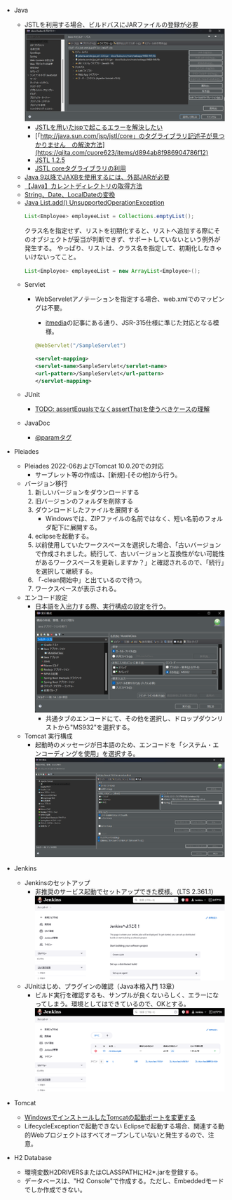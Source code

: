 *   Java
    -   JSTLを利用する場合、ビルドバスにJARファイルの登録が必要
        ![ビルドパスへの登録](../images/eclipse/jstl_taglib.png)
        -   [JSTLを用いたjspで起こるエラーを解決したい](https://teratail.com/questions/350891)
        -   [「http://java.sun.com/jsp/jstl/core」のタグライブラリ記述子が見つかりません　の解決方法](https://qiita.com/cuore623/items/d894ab8f986904786f12)
        -   [JSTL 1.2.5](https://mvnrepository.com/artifact/org.glassfish.web/javax.servlet.jsp.jstl/1.2.5)
        -   [JSTL coreタグライブラリの利用](https://qiita.com/sculptcat/items/53d1a3a2d3b973354085)
    -   [Java 9以降でJAXBを使用するには、外部JARが必要](https://github.com/acroquest/javabook-support/issues/49)
    -   [【Java】カレントディレクトリの取得方法](https://qiita.com/mushroominger/items/89e60847879b7e9a3ad0)
    -   [String、Date、LocalDateの変換](https://qiita.com/hryshtk/items/43991beaabbb9d587360)
    -   [Java List.add() UnsupportedOperationException](https://stackoverflow.com/questions/5755477/java-list-add-unsupportedoperationexception)<BR />
        ```java
        List<Employee> employeeList = Collections.emptyList();
        ```
        クラス名を指定せず、リストを初期化すると、リストへ追加する際にそのオブジェクトが妥当が判断できず、サポートしていないという例外が発生する。
        やっぱり、リストは、クラス名を指定して、初期化しなきゃいけないってこと。
        ```java
        List<Employee> employeeList = new ArrayList<Employee>();
        ```
    *   Servlet
        -   WebServeletアノテーションを指定する場合、web.xmlでのマッピングは不要。
            -   [itmedia](https://atmarkit.itmedia.co.jp/ait/articles/1104/12/news134.html)の記事にある通り、JSR-315仕様に準じた対応となる模様。

            ```java
            @WebServlet("/SampleServlet")
            ```

            ```xml
            <servlet-mapping>
            <servlet-name>SampleServlet</servlet-name>
            <url-pattern>/SampleServlet</url-pattern>
            </servlet-mapping>
            ```
    *   JUnit
        -   [TODO: assertEqualsでなくassertThatを使うべきケースの理解](https://torazuka.hatenablog.com/entry/20111003/junit)

    *   JavaDoc
        -   [@paramタグ](https://www.javadrive.jp/javadoc/tag/index7.html)

*   Pleiades
    *   Pleiades 2022-06およびTomcat 10.0.20での対応
        -   サーブレット等の作成は、[新規]-[その他]から行う。
    *   バージョン移行
        1.  新しいバージョンをダウンロードする
        1.  旧バージョンのフォルダを削除する
        1.  ダウンロードしたファイルを展開する
            *   Windowsでは、ZIPファイルの名前ではなく、短い名前のフォルダ配下に展開する。
        1.  eclipseを起動する。
        1.  以前使用していたワークスペースを選択した場合、「古いバージョンで作成されました。続行して、古いバージョンと互換性がない可能性があるワークスペースを更新しますか？」と確認されるので、「続行」を選択して継続する。
        1.  「-clean開始中」と出ているので待つ。
        1.  ワークスペースが表示される。
    *   エンコード設定
        -   日本語を入出力する際、実行構成の設定を行う。
            ![実行構成](../images/eclipse/eclipse_encode.png)
            -   共通タブのエンコードにて、その他を選択し、ドロップダウンリストから"MS932"を選択する。
    *   Tomcat 実行構成
        -   起動時のメッセージが日本語のため、エンコードを「システム・エンコーディングを使用」を選択する。
            ![実行構成](../images/eclipse/tomcat_configuration.png)

*   Jenkins
    -   Jenkinsのセットアップ
        -   非推奨のサービス起動でセットアップできた模様。（LTS 2.361.1）
            ![ダッシュボード](../images/jenkins/Jenkins_Dashboard.png)
    -   JUnitはじめ、プラグインの確認（Java本格入門 13章）
        -   ビルド実行を確認するも、サンプルが良くないらしく、エラーになってしまう。環境としてはできているので、OKとする。
            ![ビルド実行](../images/jenkins/Jenkins_Build.png)

*   Tomcat
    -   [WindowsでインストールしたTomcatの起動ポートを変更する](https://mr-star.hatenablog.com/entry/tomcat/005)
    -   LifecycleExceptionで起動できない
        Eclipseで起動する場合、関連する動的Webプロジェクトはすべてオープンしていないと発生するので、注意。

*   H2 Database
    -   環境変数H2DRIVERSまたはCLASSPATHにH2*.jarを登録する。
    -   データベースは、"H2 Console"で作成する。ただし、Embeddedモードでしか作成できない。

